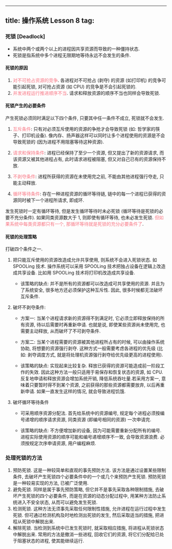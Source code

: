 
---
title: 操作系统 Lesson 8
tag: [](/index.md)
---

<style>
hint {
  color: gray;  
}
em {
  color: rgb(249, 117, 131);
  font-style: normal;
}
</style>

### 死锁 [Deadlock]

- 系统中两个或两个以上的进程因共享资源而导致的一种僵持状态. 
- 死锁是指系统中多个进程无限期地等待永远不会发生的条件. 

#### 死锁的原因

1. *对不可抢占资源的竞争*. 各进程对不可抢占 (剥夺) 的资源 (如打印机) 的竞争可能引起死锁, 对可抢占资源 (如 CPU) 的竞争是不会引起死锁的. 
1. *并发进程运行推进顺序不当*. 请求和释放资源的顺序不当也同样会导致死锁. 

#### 死锁产生的必要条件

产生死锁必须同时满足以下四个条件, 只要其中任一条件不成立, 死锁就不会发生. 

1. *互斥条件*: 只有对必须互斥使用的资源的争抢才会导致死锁 (如: 哲学家的筷子、打印机设备). 像内存、扬声器这样可以同时让多个进程使用的资源是不会导致死锁的 (因为进程不用阻塞等待这种资源).

1. *请求和保持条件*: 进程已经保持了至少一个资源, 但又提出了新的资源请求, 而该资源又被其他进程占有, 此时请求进程被阻塞, 但又对自己已有的资源保持不放.

1. *不剥夺条件*: 进程所获得的资源在未使用完之前, 不能由其他进程强行夺走, 只能主动释放.

1. *循环等待条件*: 存在一种进程资源的循环等待链, 链中的每一个进程已获得的资源同时被下一个进程所请求, 即成环. 

发生死锁时一定有循环等待, 但是发生循环等待时未必死锁 (循环等待是死锁的必要不充分条件). 如果同类资源数大于 1, 则即使有循环等待, 也未必发生死锁. *但如果系统中每类资源都只有一个, 那循环等待就是死锁的充分必要条件了*.

#### 死锁的处理策略

打破四个条件之一.

1. 把只能互斥使用的资源改造成允许共享使用, 则系统不会进入死锁状态. 如 SPOOLing 技术. 操作系统可以采用 SPOOLing 技术把独占设备在逻辑上改造成共享设备. 比如用 SPOOLing 技术将打印机改造成共享设备. 
    
    - 该策略的缺点: 并不是所有的资源都可以改造成可共享使用的资源. 并且为了系统安全, 很多地方还必须保护这种互斥性. 因此, 很多时候都无法破坏互斥条件.

1. 破坏不剥夺条件:

    - 方案一: 当某个进程请求新的资源得不到满足时, 它必须立即释放保持的所有资源, 待以后需要时再重新申请. 也就是说, 即使某些资源尚未使用完, 也需要主动释放, 从而破坏了不可剥夺条件.
    
    - 方案二: 当某个进程需要的资源被其他进程所占有的时候, 可以由操作系统协助, 将想要的资源强行剥夺. 这种方式一般需要考虑各进程的优先级 (比如: 剥夺调度方式, 就是将处理机资源强行剥夺给优先级更高的进程使用). 
    
    - 该策略的缺点: 实现起来比较复杂. 释放已获得的资源可能造成前一阶段工作的失效. 因此这种方法一般只适用于易保存和恢复状态的资源, 如 CPU.反复地申请和释放资源会增加系统开销, 降低系统吞吐量.若采用方案一, 意味着只要暂时得不到某个资源, 之前获得的那些资源都需要放弃, 以后再重新申请. 如果一直发生这样的情况, 就会导致进程饥饿. 

1. 破坏循环等待条件
    - 可采用顺序资源分配法. 首先给系统中的资源编号, 规定每个进程必须按编号递增的顺序请求资源, 同类资源 (即编号相同的资源) 一次申请完. 

    - 该策略的缺点: 不方便增加新的设备, 因为可能需要重新分配所有的编号. 进程实际使用资源的顺序可能和编号递增顺序不一致, 会导致资源浪费. 必须按规定次序申请资源, 用户编程麻烦. 

### 处理死锁的⽅法

1. 预防死锁. 这是一种较简单和直观的事先预防方法. 该方法是通过设置某些限制条件, 去破坏产生死锁四个必要条件中的一个或几个来预防产生死锁. 预防死锁是一种较易实现的方法, 已被广泛使用.
1. 避免死锁. 同样是属于事先预防策略, 但它并不是事先采取各种限制措施, 去破坏产生死锁的四个必要条件, 而是在资源的动态分配过程中, 用某种方法防止系统进入不安全状态, 从而可以避免发生死锁.
1. 检测死锁. 这种方法无须事先采取任何限制性措施, 允许进程在运行过程中发生死锁. 但可通过检测机构及时地检测出死锁的发生, 然后采取适当的措施, 把进程从死锁中解脱出来.
1. 解除死锁. 当检测到系统中已发生死锁时, 就采取相应措施, 将进程从死锁状态中解脱出来. 常用的方法是撤消一些进程, 回收它们的资源, 将它们分配给已处于阻塞状态的进程, 使其能继续运行.
